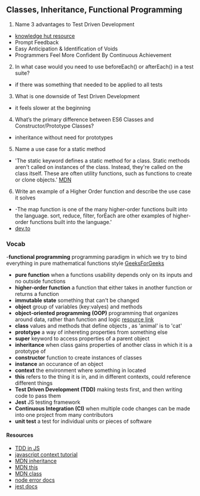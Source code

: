 ## Classes, Inheritance, Functional Programming

1. Name 3 advantages to Test Driven Development
  - [knowledge hut resource](https://www.knowledgehut.com/blog/agile/6-compelling-benefits-of-tdd-test-driven-development#:~:text=TDD%20helps%20to%20create%20better%20modularized%2C%20extensible%20and%20flexible%20code,more%20focused%20on%20smaller%20unit.)
  - Prompt Feedback
  - Easy Anticipation & Identification of Voids
  - Programmers Feel More Confident By Continuous Achievement

2. In what case would you need to use beforeEach() or afterEach() in a test suite?
  - if there was something that needed to be applied to all tests

3. What is one downside of Test Driven Development
  - it feels slower at the beginning

4. What’s the primary difference between ES6 Classes and Constructor/Prototype Classes?
  - inheritance without need for prototypes

5. Name a use case for a static method
  - 'The static keyword defines a static method for a class. Static methods aren't called on instances of the class. Instead, they're called on the class itself. These are often utility functions, such as functions to create or clone objects.' [MDN](https://developer.mozilla.org/en-US/docs/Web/JavaScript/Reference/Classes/static#:~:text=The%20static%20keyword%20defines%20a,to%20create%20or%20clone%20objects.)

6. Write an example of a Higher Order function and describe the use case it solves
  - -The map function is one of the many higher-order functions built into the language. sort, reduce, filter, forEach are other examples of higher-order functions built into the language.'
  - [dev.to](https://dev.to/damcosset/higher-order-functions-in-javascript-4j8b)

### Vocab
-**functional programming**   programming paradigm in which we try to bind everything in pure mathematical functions style [GeeksForGeeks](https://www.geeksforgeeks.org/functional-programming-paradigm/)
- **pure function**  when a functions usability depends only on its inputs and no outside functions
- **higher-order function**  a function that either takes in another function or returns a function
- **immutable state**  something that can't be changed
- **object**  group of variables (key:valyes) and methods
- **object-oriented programming (OOP)**  programming that organizes around data, rather than function and logic [resource link](https://searchapparchitecture.techtarget.com/definition/object-oriented-programming-OOP)
- **class**  values and methods that define objects , as 'animal' is to 'cat'
- **prototype**  a way of inhereting properties from something else
- **super**  keyword to access properties of a parent object
- **inheritance**  when class gains properties of another class in which it is a prototype of
- **constructor**  function to create instances of classes
- **instance**  an occurance of an object 
- **context**  the environment where something in located
- **this**  refers to the thing it is in, and in different contexts, could reference different things
- **Test Driven Development (TDD)**  making tests first, and then writing code to pass them
- **Jest**  JS testing framework 
- **Continuous Integration (CI)**  when multiple code changes can be made into one project from many contributors
- **unit test**  a test for individual units or pieces of software

#### Resources
- [TDD in JS](http://www.letscodejavascript.com/)
- [javascript context tutorial](https://www.youtube.com/watch?v=fjJoX9F_F5g)
- [MDN inheritance](https://developer.mozilla.org/en-US/docs/Web/JavaScript/Inheritance_and_the_prototype_chain)
- [MDN this](https://developer.mozilla.org/en-US/docs/Web/JavaScript/Reference/Operators/this)
- [MDN class](https://developer.mozilla.org/en-US/docs/Web/JavaScript/Reference/Classes)
- [node error docs](https://nodejs.org/dist/latest-v6.x/docs/api/errors.html)
- [jest docs](https://jestjs.io/docs/en/getting-started)